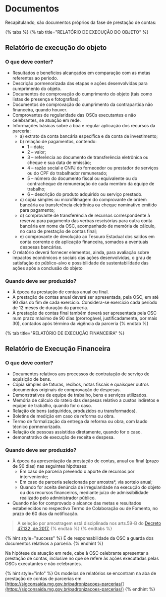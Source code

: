 # Documentos

Recapitulando, são documentos próprios da fase de prestação de contas:

{% tabs %}
{% tab title="RELATÓRIO DE EXECUÇÃO DO OBJETO" %}
## Relatório de execução do objeto

### O que deve conter?

* Resultados e benefícios alcançados em comparação com as metas referentes ao período.&#x20;
* Descrição pormenorizada das etapas e ações desenvolvidas para cumprimento do objeto.
* Documentos de comprovação do cumprimento do objeto (tais como listas de presença e fotografias).
* Documentos de comprovação do cumprimento da contrapartida não financeira, quando houver.&#x20;
* Comprovantes de regularidade das OSCs executantes e não celebrantes, se atuação em rede.
* Informações básicas sobre a boa e regular aplicação dos recursos da parceria:&#x20;
  * a) extrato da conta bancária específica e da conta de investimento;&#x20;
  * b) relação de pagamentos, contendo: &#x20;
    * 1 – data;&#x20;
    * 2 – valor;&#x20;
    * 3 – referência ao documento de transferência eletrônica ou cheque e sua data de emissão;
    * 4 – razão social e CNPJ do fornecedor ou prestador de serviços ou do CPF do trabalhador remunerado;&#x20;
    * 5 – número do documento fiscal ou equivalente ou do contracheque de remuneração de cada membro da equipe de trabalho;&#x20;
    * 6 – descrição do produto adquirido ou serviço prestado.
  * c) cópia simples ou microfilmagem do comprovante de ordem bancária ou transferência eletrônica ou cheque nominativo emitido para pagamento;&#x20;
  * d) comprovante de transferência de recursos correspondente à reserva para pagamento das verbas rescisórias para outra conta bancária em nome da OSC, acompanhado de memória de cálculo, no caso de prestação de contas final;&#x20;
  * e) comprovante de devolução ao Tesouro Estadual dos saldos em conta corrente e de aplicação financeira, somados a eventuais despesas bancárias.&#x20;
* O relatório deverá fornecer elementos, ainda, para avaliação sobre impactos econômicos e sociais das ações desenvolvidas, o grau de satisfação do público-alvo e possibilidade de sustentabilidade das ações após a conclusão do objeto

### Quando deve ser produzido?

* À época da prestação de contas anual ou final.
* A prestação de contas anual deverá ser apresentada, pela OSC, em até 90 dias do fim de cada exercício. Considera-se exercício cada período de 12 meses de duração da parceria.
* A prestação de contas final também deverá ser apresentada pela OSC num prazo máximo de 90 dias (prorrogável, justificadamente, por mais 30), contados após término da vigência da parceria
{% endtab %}

{% tab title="RELATÓRIO DE EXECUÇÃO FINANCEIRA" %}
## Relatório de Execução Financeira

### O que deve conter?

* Documentos relativos aos processos de contratação de serviço de aquisição de bens.&#x20;
* Cópia simples de faturas, recibos, notas fiscais e quaisquer outros documentos originais de comprovação de despesas.&#x20;
* Demonstrativos de equipe de trabalho, bens e serviços utilizados.&#x20;
* Memória de cálculo do rateio das despesas relativo a custos indiretos e equipe de trabalho, quando for o caso.&#x20;
* Relação de bens (adquiridos, produzidos ou transformados).&#x20;
* Boletins de medição em caso de reforma ou obra.
* Termo de formalização da entrega da reforma ou obra, com laudo técnico pormenorizado.
* Relação de pessoas assistidas diretamente, quando for o caso.
* demonstrativo de execução de receita e despesa.

### Quando deve ser produzido?

* À época da apresentação da prestação de contas, anual ou final (prazo de 90 dias) nas seguintes hipóteses:&#x20;
  * Em caso de parceria prevendo o aporte de recursos por interveniente;
  * Em caso de parceria selecionada por amostra\*, via sorteio anual;&#x20;
  * Quando for aceita denúncia de irregularidade na execução do objeto ou dos recursos financeiros, mediante juízo de admissibilidade realizado pelo administrador público.&#x20;
* Quando não for comprovado o alcance das metas e resultados estabelecidos no respectivo Termo de Colaboração ou de Fomento, no prazo de 60 dias da notificação.

> A seleção por amostragem está disciplinada nos arts.59-B do [Decreto 47.132, de 2017.](https://www.almg.gov.br/consulte/legislacao/completa/completa-nova-min.html?tipo=DEC\&num=47132\&ano=2017)
{% endtab %}
{% endtabs %}

{% hint style="success" %}
É de responsabilidade da OSC a guarda dos documentos relativos a parceria.
{% endhint %}

Na hipótese de atuação em rede, cabe à OSC celebrante apresentar a prestação de contas, inclusive no que se refere às ações executadas pelas OSCs executantes e não celebrantes.

{% hint style="info" %}
&#x20;Os modelos de relatórios se encontram na aba de prestação de contas de parcerias em [https://sigconsaida.mg.gov.br/padronizacoes-parcerias/](https://sigconsaida.mg.gov.br/padronizacoes-parcerias/)
{% endhint %}
